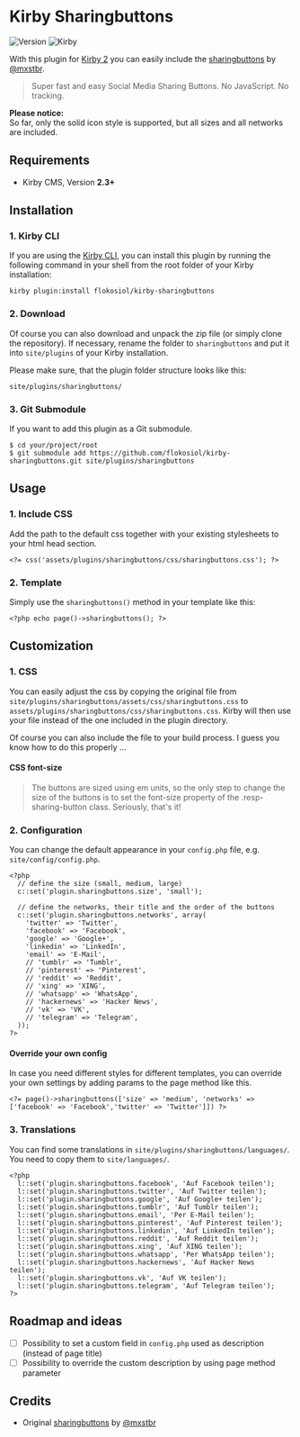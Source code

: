 # Kirby Sharingbuttons

![Version](https://img.shields.io/badge/Version-1.0.0-green.svg) ![Kirby](https://img.shields.io/badge/Kirby-2.3+-red.svg)

With this plugin for [Kirby 2](http://getkirby.com) you can easily include the [sharingbuttons](http://sharingbuttons.io/) by [@mxstbr](https://github.com/mxstbr).

> Super fast and easy Social Media Sharing Buttons. No JavaScript. No tracking.

**Please notice:**  
So far, only the solid icon style is supported, but all sizes and all networks are included.


## Requirements

+ Kirby CMS, Version **2.3+**


## Installation

### 1. Kirby CLI

If you are using the [Kirby CLI](https://github.com/getkirby/cli), you can install this plugin by running the following command in your shell from the root folder of your Kirby installation:

```
kirby plugin:install flokosiol/kirby-sharingbuttons
```

### 2. Download

Of course you can also download and unpack the zip file (or simply clone the repository). If necessary, rename the folder to `sharingbuttons` and put it into `site/plugins` of your Kirby installation.

Please make sure, that the plugin folder structure looks like this:

```
site/plugins/sharingbuttons/
```

### 3. Git Submodule

If you want to add this plugin as a Git submodule.

```
$ cd your/project/root
$ git submodule add https://github.com/flokosiol/kirby-sharingbuttons.git site/plugins/sharingbuttons
```



## Usage

### 1. Include CSS

Add the path to the default css together with your existing stylesheets to your html head section.

```
<?= css('assets/plugins/sharingbuttons/css/sharingbuttons.css'); ?>
```

### 2. Template

Simply use the `sharingbuttons()` method in your template like this:


```
<?php echo page()->sharingbuttons(); ?>
```


## Customization

### 1. CSS 

You can easily adjust the css by copying the original file from `site/plugins/sharingbuttons/assets/css/sharingbuttons.css` to `assets/plugins/sharingbuttons/css/sharingbuttons.css`. Kirby will then use your file instead of the one included in the plugin directory.

Of course you can also include the file to your build process. I guess you know how to do this properly …

#### CSS font-size

> The buttons are sized using em units, so the only step to change the size of the buttons is to set the font-size property of the .resp-sharing-button class. Seriously, that's it!


### 2. Configuration

You can change the default appearance in your `config.php` file, e.g. `site/config/config.php`.

```
<?php
  // define the size (small, medium, large)
  c::set('plugin.sharingbuttons.size', 'small');

  // define the networks, their title and the order of the buttons
  c::set('plugin.sharingbuttons.networks', array(
    'twitter' => 'Twitter',
    'facebook' => 'Facebook',
    'google' => 'Google+',
    'linkedin' => 'LinkedIn',
    'email' => 'E-Mail',
    // 'tumblr' => 'Tumblr',
    // 'pinterest' => 'Pinterest',
    // 'reddit' => 'Reddit',
    // 'xing' => 'XING',
    // 'whatsapp' => 'WhatsApp',
    // 'hackernews' => 'Hacker News',
    // 'vk' => 'VK',
    // 'telegram' => 'Telegram',
  ));
?>
```

#### Override your own config

In case you need different styles for different templates, you can override your own settings by adding params to the page method like this.

```
<?= page()->sharingbuttons(['size' => 'medium', 'networks' => ['facebook' => 'Facebook','twitter' => 'Twitter']]) ?>
```

### 3. Translations

You can find some translations in `site/plugins/sharingbuttons/languages/`. You need to copy them to `site/languages/`.

```
<?php
  l::set('plugin.sharingbuttons.facebook', 'Auf Facebook teilen');
  l::set('plugin.sharingbuttons.twitter', 'Auf Twitter teilen');
  l::set('plugin.sharingbuttons.google', 'Auf Google+ teilen');
  l::set('plugin.sharingbuttons.tumblr', 'Auf Tumblr teilen');
  l::set('plugin.sharingbuttons.email', 'Per E-Mail teilen');
  l::set('plugin.sharingbuttons.pinterest', 'Auf Pinterest teilen');
  l::set('plugin.sharingbuttons.linkedin', 'Auf LinkedIn teilen');
  l::set('plugin.sharingbuttons.reddit', 'Auf Reddit teilen');
  l::set('plugin.sharingbuttons.xing', 'Auf XING teilen');
  l::set('plugin.sharingbuttons.whatsapp', 'Per WhatsApp teilen');
  l::set('plugin.sharingbuttons.hackernews', 'Auf Hacker News teilen');
  l::set('plugin.sharingbuttons.vk', 'Auf VK teilen');
  l::set('plugin.sharingbuttons.telegram', 'Auf Telegram teilen');
?>
```

## Roadmap and ideas

- [ ] Possibility to set a custom field in `config.php` used as description (instead of page title)
- [ ] Possibility to override the custom description by using page method parameter

## Credits

+ Original [sharingbuttons](http://sharingbuttons.io/) by [@mxstbr](https://github.com/mxstbr)
